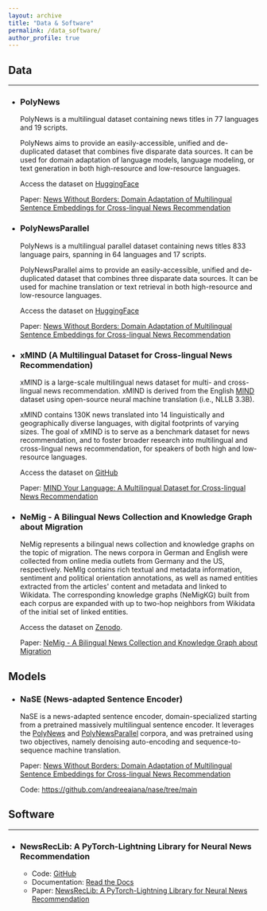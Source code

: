 ```yaml
---
layout: archive
title: "Data & Software"
permalink: /data_software/
author_profile: true
---
```


## Data
--------------------------

* ### PolyNews

  PolyNews is a multilingual dataset containing news titles in 77 languages and 19 scripts.

  PolyNews aims to provide an easily-accessible, unified and de-duplicated dataset that combines five disparate data sources. It can be used for domain adaptation of language models, language modeling, or text generation in both high-resource and low-resource languages.

  Access the dataset on [HuggingFace](https://huggingface.co/datasets/aiana94/polynews-parallel)

  Paper: [News Without Borders: Domain Adaptation of Multilingual Sentence Embeddings for Cross-lingual News Recommendation](https://arxiv.org/pdf/2406.12634)


* ### PolyNewsParallel

  PolyNews is a multilingual parallel dataset containing news titles 833 language pairs, spanning in 64 languages and 17 scripts.

  PolyNewsParallel aims to provide an easily-accessible, unified and de-duplicated dataset that combines three disparate data sources. It can be used for machine translation or text retrieval in both high-resource and low-resource languages.

  Access the dataset on [HuggingFace](https://huggingface.co/datasets/aiana94/polynews-parallel)

  Paper: [News Without Borders: Domain Adaptation of Multilingual Sentence Embeddings for Cross-lingual News Recommendation](https://arxiv.org/pdf/2406.12634)

* ### xMIND (A Multilingual Dataset for Cross-lingual News Recommendation)

  xMIND is a large-scale multilingual news dataset for multi- and cross-lingual news recommendation. xMIND is derived from the English [MIND](https://msnews.github.io/) dataset using open-source neural machine translation (i.e., NLLB 3.3B). 
  
  xMIND contains 130K news translated into 14 linguistically and geographically diverse languages, with digital footprints of varying sizes. The goal of xMIND is to serve as a benchmark dataset for news recommendation, and to foster broader research into multilingual and cross-lingual news recommendation, for speakers of both high and low-resource languages. 

  Access the dataset on [GitHub](https://github.com/andreeaiana/xMIND)
  
  Paper: [MIND Your Language: A Multilingual Dataset for Cross-lingual News Recommendation](https://arxiv.org/pdf/2403.17876v1.pdf) 


* ### NeMig - A Bilingual News Collection and Knowledge Graph about Migration

  NeMig represents a bilingual news collection and knowledge graphs on the topic of migration. The news corpora in German and English were collected from online media outlets from Germany and the US, respectively. NeMIg contains rich textual and metadata information, sentiment and political orientation annotations, as well as named entities extracted from the articles' content and metadata and linked to Wikidata. The corresponding knowledge graphs (NeMigKG) built from each corpus are expanded with up to two-hop neighbors from Wikidata of the initial set of linked entities.

  Access the dataset on [Zenodo](https://zenodo.org/records/7908392).
  
  Paper: [NeMig - A Bilingual News Collection and Knowledge Graph about Migration](https://ceur-ws.org/Vol-3561/paper3.pdf)

## Models

* ### NaSE (News-adapted Sentence Encoder)

  NaSE is a news-adapted sentence encoder, domain-specialized starting from a pretrained massively multilingual sentence encoder. It leverages the [PolyNews](https://huggingface.co/datasets/aiana94/polynews) and [PolyNewsParallel](https://huggingface.co/datasets/aiana94/polynews-parallel) corpora, and was pretrained using two objectives, namely denoising auto-encoding and sequence-to-sequence machine translation. 

  Paper: [News Without Borders: Domain Adaptation of Multilingual Sentence Embeddings for Cross-lingual News Recommendation](https://arxiv.org/pdf/2406.12634)
  
  Code: https://github.com/andreeaiana/nase/tree/main


## Software
-----------

* ### NewsRecLib: A PyTorch-Lightning Library for Neural News Recommendation
  * Code: [GitHub](https://github.com/andreeaiana/newsreclib)
  * Documentation: [Read the Docs](https://newsreclib.readthedocs.io/en/latest/)
  * Paper: [NewsRecLib: A PyTorch-Lightning Library for Neural News Recommendation](https://aclanthology.org/2023.emnlp-demo.26/)
  